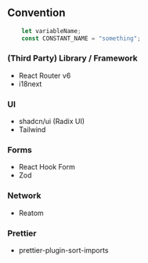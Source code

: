 ## Convention
```js 
    let variableName; 
    const CONSTANT_NAME = "something";
```

### (Third Party) Library / Framework
* React Router v6
* i18next

### UI
* shadcn/ui (Radix UI)
* Tailwind

### Forms
* React Hook Form
* Zod

### Network
* Reatom

### Prettier
* prettier-plugin-sort-imports

